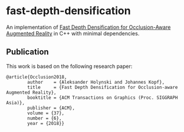 # fast-depth-densification

An implementation of [Fast Depth Densification for Occlusion-Aware Augmented Reality](https://homes.cs.washington.edu/~holynski/publications/occlusion/index.html) in C++ with minimal dependencies.

## Publication

This work is based on the following research paper:

```
@article{Occlusion2018,
        author    = {Aleksander Holynski and Johannes Kopf},
        title     = {Fast Depth Densification for Occlusion-aware Augmented Reality},
        booktitle = {ACM Transactions on Graphics (Proc. SIGGRAPH Asia)},
        publisher = {ACM},
        volume = {37},
        number = {6},
        year = {2018}}
```